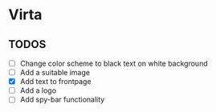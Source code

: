 # Virta
## TODOS
 - [ ] Change color scheme to black text on white background
 - [ ] Add a suitable image
 - [x] Add text to frontpage
 - [ ] Add a logo
 - [ ] Add spy-bar functionality
